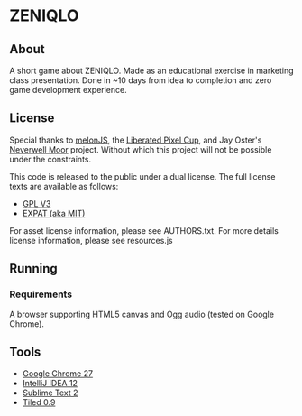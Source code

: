 # ZENIQLO

## About

A short game about ZENIQLO.
Made as an educational exercise in marketing class presentation. Done in ~10 days from idea to completion and zero game development experience.

## License

Special thanks to [melonJS](http://www.melonjs.org/), the [Liberated Pixel Cup](http://lpc.opengameart.org/), and Jay Oster's [Neverwell Moor](http://git.kodewerx.org/neverwell-moor/) project. Without which this project will not be possible under the constraints.

This code is released to the public under a dual license.
The full license texts are available as follows:

* [GPL V3](gpl-3.0.txt)
* [EXPAT (aka MIT)](COPYING.txt)

For asset license information, please see AUTHORS.txt.
For more details license information, please see resources.js

## Running

### Requirements

A browser supporting HTML5 canvas and Ogg audio (tested on Google Chrome).

## Tools

- [Google Chrome 27](http://www.google.com/chrome/)
- [IntelliJ IDEA 12](http://www.jetbrains.com/idea/)
- [Sublime Text 2](http://www.sublimetext.com/)
- [Tiled 0.9](http://www.mapeditor.org/)
